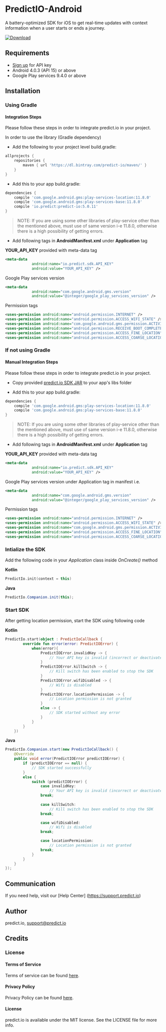# PredictIO-Android
A battery-optimized SDK for iOS to get real-time updates with context information when a user starts or ends a journey.

[![Download](https://api.bintray.com/packages/predict-io/maven/PredictIO/images/download.svg)](https://bintray.com/predict-io/maven/PredictIO/_latestVersion)

## Requirements
* [Sign up](http://www.predict.io/sign-up/) for API key
* Android 4.0.3 (API 15) or above
* Google Play services 9.4.0 or above

## Installation
### Using Gradle 
#### Integration Steps
Please follow these steps in order to integrate predict.io in your project.

In order to use the library (Gradle dependency)
- Add the following to your project level build.gradle:
```gradle
allprojects {
    repositories {
        maven { url 'https://dl.bintray.com/predict-io/maven/' }
    }
}
```
- Add this to your app build.gradle:
```gradle
dependencies {
    compile 'com.google.android.gms:play-services-location:11.8.0'
    compile 'com.google.android.gms:play-services-base:11.8.0'
    compile 'io.predict:predict-io:5.0.11'
}
```
>  NOTE: If you are using some other libraries of play-service other than the mentioned above, must use of same version i-e 11.8.0, otherwise there is a high possibility of getting errors.

- Add following tags in **AndroidManifest.xml** under **Application** tag 

**YOUR_API_KEY** provided with meta-data tag  
```xml
<meta-data
            android:name="io.predict.sdk.API_KEY"
            android:value="YOUR_API_KEY" />
```
Google Play services version
```xml
<meta-data
            android:name="com.google.android.gms.version"
            android:value="@integer/google_play_services_version" />
```
Permission tags
```xml
<uses-permission android:name="android.permission.INTERNET" />
<uses-permission android:name="android.permission.ACCESS_WIFI_STATE" />
<uses-permission android:name="com.google.android.gms.permission.ACTIVITY_RECOGNITION" />
<uses-permission android:name="android.permission.RECEIVE_BOOT_COMPLETED" />
<uses-permission android:name="android.permission.ACCESS_FINE_LOCATION" />
<uses-permission android:name="android.permission.ACCESS_COARSE_LOCATION" />
```
### If not using Gradle
#### Manual Integration Steps
Please follow these steps in order to integrate predict.io in your project.
- Copy provided [predict.io SDK JAR](https://github.com/predict-io/PredictIO-Android/tree/master/SDK) to your app's libs folder

- Add this to your app build.gradle:
```gradle
dependencies {
    compile 'com.google.android.gms:play-services-location:11.8.0'
    compile 'com.google.android.gms:play-services-base:11.8.0'
}
```
>  NOTE: If you are using some other libraries of play-service other than the mentioned above, must use of same version i-e 11.8.0, otherwise there is a high possibility of getting errors.


- Add following tags in **AndroidManifest.xml** under **Application** tag 

**YOUR_API_KEY** provided with meta-data tag  
```xml
<meta-data
            android:name="io.predict.sdk.API_KEY"
            android:value="YOUR_API_KEY" />
```
Google Play services version under Application tag in manifest i.e.
```xml
<meta-data
            android:name="com.google.android.gms.version"
            android:value="@integer/google_play_services_version" />
```
Permission tags
```xml
<uses-permission android:name="android.permission.INTERNET" />
<uses-permission android:name="android.permission.ACCESS_WIFI_STATE" />
<uses-permission android:name="com.google.android.gms.permission.ACTIVITY_RECOGNITION" />
<uses-permission android:name="android.permission.ACCESS_FINE_LOCATION" />
<uses-permission android:name="android.permission.ACCESS_COARSE_LOCATION" />
```

### Intialize the SDK
Add the following code in your *Application* class inside *OnCreate()* method

**Kotlin**
```kotlin
PredictIo.init(context = this)
```

**Java**
```java
PredictIo.Companion.init(this);
```

### Start SDK 
After getting location permission, start the SDK using following code

**Kotlin**
```kotlin
PredictIo.start(object : PredictIoCallback {
        override fun error(error: PredictIOError) {
            when(error){
                PredictIOError.invalidKey -> {
                    // Your API key is invalid (incorrect or deactivated)
                }
                PredictIOError.killSwitch -> {
                    // Kill switch has been enabled to stop the SDK
                }
                PredictIOError.wifiDisabled -> {
                    // Wifi is disabled
                }
                PredictIOError.locationPermission -> {
                    // Location permission is not granted
                }
                else -> {
                    // SDK started without any error
                }
            }
        }
    })
```

**Java**
```java
PredictIo.Companion.start(new PredictIoCallback() {
    @Override
    public void error(PredictIOError predictIOError) {
        if (predictIOError == null) {
            // SDK started successfully
        }
        else {
            switch (predictIOError) {
                case invalidKey:
                    // Your API key is invalid (incorrect or deactivated)
                break;
                
                case killSwitch:
                    // Kill switch has been enabled to stop the SDK
                break;

                case wifiDisabled:
                    // Wifi is disabled
                break;

                case locationPermission:
                    // Location permission is not granted
                break;
            }
        }
    }
});
```
## Communication 
If you need help, visit our [Help Center] (https://support.predict.io)

## Author
predict.io, support@predict.io

## Credits
### License
#### Terms of Service 
Terms of service can be found [here](http://www.predict.io/terms-of-service/).
#### Privacy Policy 
Privacy Policy can be found [here](http://www.predict.io/privacy-policy/).
#### License
predict.io is available under the MIT license. See the LICENSE file for more info.
